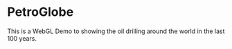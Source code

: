 # PetroGlobe
This is a WebGL Demo to showing the oil drilling around the world in the last 100 years.


